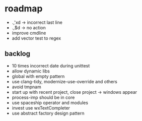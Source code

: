 # roadmap
- .,'xd -> incorrect last line
- .,$d -> no action
- improve cmdline
- add vector test to regex

## backlog
- 10 times incorrect date during unittest
- allow dynamic libs
- global with empty pattern
- use clang-tidy, modernize-use-override and others
- avoid tmpnam
- start up with recent project, close project
  -> windows appear
- process-imp should be in core
- use spaceship operator
  and modules
- invest use wxTextCompleter
- use abstract factory design pattern
